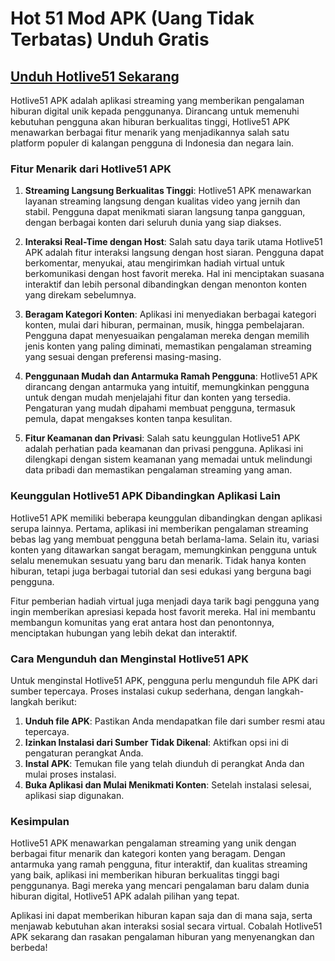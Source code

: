 # Hot 51 Mod APK (Uang Tidak Terbatas) Unduh Gratis

## [Unduh Hotlive51 Sekarang](https://spoo.me/R4nOpH)

Hotlive51 APK adalah aplikasi streaming yang memberikan pengalaman hiburan digital unik kepada penggunanya. Dirancang untuk memenuhi kebutuhan pengguna akan hiburan berkualitas tinggi, Hotlive51 APK menawarkan berbagai fitur menarik yang menjadikannya salah satu platform populer di kalangan pengguna di Indonesia dan negara lain.

### Fitur Menarik dari Hotlive51 APK
1. **Streaming Langsung Berkualitas Tinggi**: Hotlive51 APK menawarkan layanan streaming langsung dengan kualitas video yang jernih dan stabil. Pengguna dapat menikmati siaran langsung tanpa gangguan, dengan berbagai konten dari seluruh dunia yang siap diakses.

2. **Interaksi Real-Time dengan Host**: Salah satu daya tarik utama Hotlive51 APK adalah fitur interaksi langsung dengan host siaran. Pengguna dapat berkomentar, menyukai, atau mengirimkan hadiah virtual untuk berkomunikasi dengan host favorit mereka. Hal ini menciptakan suasana interaktif dan lebih personal dibandingkan dengan menonton konten yang direkam sebelumnya.

3. **Beragam Kategori Konten**: Aplikasi ini menyediakan berbagai kategori konten, mulai dari hiburan, permainan, musik, hingga pembelajaran. Pengguna dapat menyesuaikan pengalaman mereka dengan memilih jenis konten yang paling diminati, memastikan pengalaman streaming yang sesuai dengan preferensi masing-masing.

4. **Penggunaan Mudah dan Antarmuka Ramah Pengguna**: Hotlive51 APK dirancang dengan antarmuka yang intuitif, memungkinkan pengguna untuk dengan mudah menjelajahi fitur dan konten yang tersedia. Pengaturan yang mudah dipahami membuat pengguna, termasuk pemula, dapat mengakses konten tanpa kesulitan.

5. **Fitur Keamanan dan Privasi**: Salah satu keunggulan Hotlive51 APK adalah perhatian pada keamanan dan privasi pengguna. Aplikasi ini dilengkapi dengan sistem keamanan yang memadai untuk melindungi data pribadi dan memastikan pengalaman streaming yang aman.

### Keunggulan Hotlive51 APK Dibandingkan Aplikasi Lain
Hotlive51 APK memiliki beberapa keunggulan dibandingkan dengan aplikasi serupa lainnya. Pertama, aplikasi ini memberikan pengalaman streaming bebas lag yang membuat pengguna betah berlama-lama. Selain itu, variasi konten yang ditawarkan sangat beragam, memungkinkan pengguna untuk selalu menemukan sesuatu yang baru dan menarik. Tidak hanya konten hiburan, tetapi juga berbagai tutorial dan sesi edukasi yang berguna bagi pengguna.

Fitur pemberian hadiah virtual juga menjadi daya tarik bagi pengguna yang ingin memberikan apresiasi kepada host favorit mereka. Hal ini membantu membangun komunitas yang erat antara host dan penontonnya, menciptakan hubungan yang lebih dekat dan interaktif.

### Cara Mengunduh dan Menginstal Hotlive51 APK
Untuk menginstal Hotlive51 APK, pengguna perlu mengunduh file APK dari sumber tepercaya. Proses instalasi cukup sederhana, dengan langkah-langkah berikut:

1. **Unduh file APK**: Pastikan Anda mendapatkan file dari sumber resmi atau tepercaya.
2. **Izinkan Instalasi dari Sumber Tidak Dikenal**: Aktifkan opsi ini di pengaturan perangkat Anda.
3. **Instal APK**: Temukan file yang telah diunduh di perangkat Anda dan mulai proses instalasi.
4. **Buka Aplikasi dan Mulai Menikmati Konten**: Setelah instalasi selesai, aplikasi siap digunakan. 

### Kesimpulan
Hotlive51 APK menawarkan pengalaman streaming yang unik dengan berbagai fitur menarik dan kategori konten yang beragam. Dengan antarmuka yang ramah pengguna, fitur interaktif, dan kualitas streaming yang baik, aplikasi ini memberikan hiburan berkualitas tinggi bagi penggunanya. Bagi mereka yang mencari pengalaman baru dalam dunia hiburan digital, Hotlive51 APK adalah pilihan yang tepat. 

Aplikasi ini dapat memberikan hiburan kapan saja dan di mana saja, serta menjawab kebutuhan akan interaksi sosial secara virtual. Cobalah Hotlive51 APK sekarang dan rasakan pengalaman hiburan yang menyenangkan dan berbeda!
